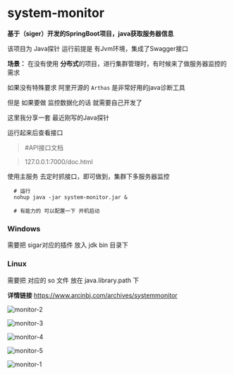 # system-monitor

**基于（siger）开发的SpringBoot项目，java获取服务器信息**

该项目为 Java探针 运行前提是 有Jvm环境，集成了Swagger接口


**场景：**
 在没有使用 **分布式**的项目，进行集群管理时，有时候来了做服务器监控的需求
 
 如果没有特殊要求 阿里开源的 ```Arthas``` 是非常好用的java诊断工具
 
 但是 如果要做 监控数据化的话 就需要自己开发了 
 
 这里我分享一套 最近刚写的Java探针 
 
 运行起来后查看接口
 
> #API接口文档
 
> 127.0.0.1:7000/doc.html

 使用主服务 去定时抓接口，即可做到，集群下多服务器监控
 

```
  # 运行
  nohup java -jar system-monitor.jar &
  
  # 有能力的 可以配置一下 开机启动
```
### Windows
需要把 sigar对应的插件 放入 jdk bin 目录下 

### Linux 
需要把 对应的 so 文件 放在 java.library.path 下 


**详情链接**
https://www.arcinbj.com/archives/systemmonitor

![monitor-2](https://www.arcinbj.com/upload/2020/04/monitor-2-82b61460caec4ecbb2551c47f7f8a983.jpg)

![monitor-3](https://www.arcinbj.com/upload/2020/04/monitor-3-2dcb83b3b87a405eaf00e9da0a657a6b.jpg)

![monitor-4](https://www.arcinbj.com/upload/2020/04/monitor-4-b23a02f65a434c4988db5e5a870b5525.jpg)

![monitor-5](https://www.arcinbj.com/upload/2020/04/monitor-5-7f7ed7ab5090493c8d3f2c1c9d973d9b.jpg)

![monitor-1](https://www.arcinbj.com/upload/2020/04/monitor-1-1fac24af3a2f4a39b6906a035eb88d68.jpg)


